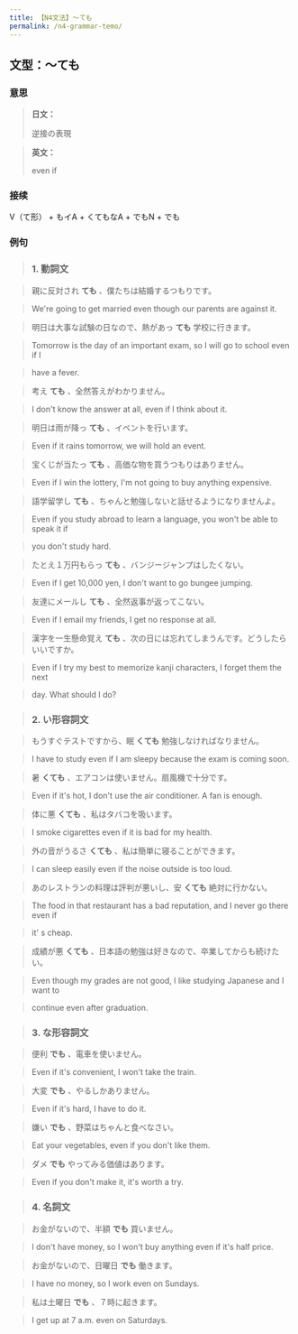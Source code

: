 ```yaml
---
title: 【N4文法】〜ても
permalink: /n4-grammar-temo/
---
```


## 文型：〜ても

### 意思

> **日文：**
> 
> 逆接の表現


> **英文：**
> 
> even if


### 接续

V（て形） + もイA + くてもなA + でもN + でも

### 例句

> ### 1\. 動詞文

> 親に反対され **ても** 、僕たちは結婚するつもりです。

> We're going to get married even though our parents are against it.

> 明日は大事な試験の日なので、熱があっ **ても** 学校に行きます。

> Tomorrow is the day of an important exam, so I will go to school even if I

> have a fever.

> 考え **ても** 、全然答えがわかりません。

> I don't know the answer at all, even if I think about it.

> 明日は雨が降っ **ても** 、イベントを行います。

> Even if it rains tomorrow, we will hold an event.

> 宝くじが当たっ **ても** 、高価な物を買うつもりはありません。

> Even if I win the lottery, I'm not going to buy anything expensive.

> 語学留学し **ても** 、ちゃんと勉強しないと話せるようになりませんよ。

> Even if you study abroad to learn a language, you won't be able to speak it if

> you don't study hard.

> たとえ１万円もらっ **ても** 、バンジージャンプはしたくない。

> Even if I get 10,000 yen, I don't want to go bungee jumping.

> 友達にメールし **ても** 、全然返事が返ってこない。

> Even if I email my friends, I get no response at all.

> 漢字を一生懸命覚え **ても** 、次の日には忘れてしまうんです。どうしたらいいですか。

> Even if I try my best to memorize kanji characters, I forget them the next

> day. What should I do?

> ### 2\. い形容詞文

> もうすぐテストですから、眠 **くても** 勉強しなければなりません。

> I have to study even if I am sleepy because the exam is coming soon.

> 暑 **くても** 、エアコンは使いません。扇風機で十分です。

> Even if it's hot, I don't use the air conditioner. A fan is enough.

> 体に悪 **くても** 、私はタバコを吸います。

> I smoke cigarettes even if it is bad for my health.

> 外の音がうるさ **くても** 、私は簡単に寝ることができます。

> I can sleep easily even if the noise outside is too loud.

> あのレストランの料理は評判が悪いし、安 **くても** 絶対に行かない。

> The food in that restaurant has a bad reputation, and I never go there even if

> it' s cheap.

> 成績が悪 **くても** 、日本語の勉強は好きなので、卒業してからも続けたい。

> Even though my grades are not good, I like studying Japanese and I want to

> continue even after graduation.

> ### 3\. な形容詞文

> 便利 **でも** 、電車を使いません。

> Even if it's convenient, I won't take the train.

> 大変 **でも** 、やるしかありません。

> Even if it's hard, I ​have to do it.

> 嫌い **でも** 、野菜はちゃんと食べなさい。

> Eat your vegetables, even if you don't like them.

> ダメ **でも** やってみる価値はあります。

> Even if you don't make it, it's worth a try.

> ### 4\. 名詞文

> お金がないので、半額 **でも** 買いません。

> I don't have money, so I won't buy anything even if it's half price.

> お金がないので、日曜日 **でも** 働きます。

> I have no money, so I work even on Sundays.

> 私は土曜日 **でも** 、７時に起きます。

> I get up at 7 a.m. even on Saturdays.

